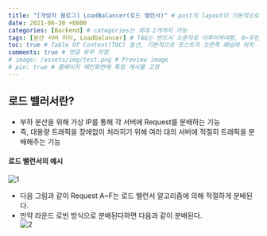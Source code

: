 ```yaml
---
title: "[개발자 블로그] LoadBalancer(로드 밸런서)" # post의 layout이 기본적으로 post로 설정되어있어서 Front Matter에 따로 layout변수를 만들어 주지 않아도 됨
date: 2021-06-30 +0800
categories: [Backend] # categories는 최대 2개까지 가능
tags: [분산 서버 처리, Loadbalancer] # TAG는 반드시 소문자로 이루어져야함, 0~무한개까지 지정 가능
toc: true # Table Of Content(TOC) 옵션, 기본적으로 포스트의 오른쪽 패널에 위치
comments: true # 댓글 유무 지정
# image: /assets/img/test.png # Preview image
# pin: true # 홈페이지 메인화면에 특정 게시물 고정
---
```


## 로드 밸러서란?
- 부하 분산을 위해 가상 IP를 통해 각 서버에 Request를 분배하는 기능
- 즉, 대용량 트래픽을 장애없이 처라히기 위해 여러 대의 서버에 적절히 트래픽을 분배해주는 기능<br>

#### 로드 밸런서의 예시
![1](https://user-images.githubusercontent.com/44339530/114534656-3398bd80-9c8a-11eb-8366-67d2d3413fde.png)<br>
- 다음 그림과 같이 Request A~F는 로드 밸런서 알고리즘에 의해 적절하게 분배된다.
- 만약 라운드 로빈 방식으로 분배된다하면 다음과 같이 분배된다.<br>
![2](https://user-images.githubusercontent.com/44339530/114535042-99854500-9c8a-11eb-8c20-263fcc741830.png)
